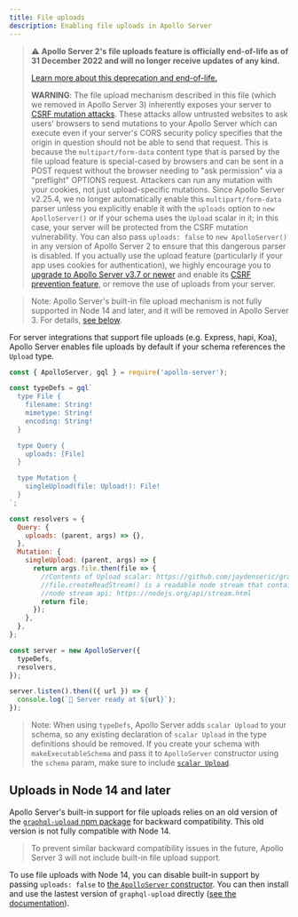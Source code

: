 ```yaml
---
title: File uploads
description: Enabling file uploads in Apollo Server
---
```

> ⚠️ **Apollo Server 2's file uploads feature is officially end-of-life as of 31 December 2022 and will no longer receive updates of any kind.**
>
>[Learn more about this deprecation and end-of-life.](/apollo-server/previous-versions#apollo-server-2)
>
> **WARNING**: The file upload mechanism described in this file (which we removed in Apollo Server 3) inherently exposes your server to [CSRF mutation attacks](https://www.apollographql.com/docs/apollo-server/security/cors/#preventing-cross-site-request-forgery-csrf). These attacks allow untrusted websites to ask users' browsers to send mutations to your Apollo Server which can execute even if your server's CORS security policy specifies that the origin in question should not be able to send that request. This is because the `multipart/form-data` content type that is parsed by the file upload feature is special-cased by browsers and can be sent in a POST request without the browser needing to "ask permission" via a "preflight" OPTIONS request. Attackers can run any mutation with your cookies, not just upload-specific mutations. Since Apollo Server v2.25.4, we no longer automatically enable this `multipart/form-data` parser unless you explicitly enable it with the `uploads` option to `new ApolloServer()` or if your schema uses the `Upload` scalar in it; in this case, your server will be protected from the CSRF mutation vulnerability. You can also pass `uploads: false` to `new ApolloServer()` in any version of Apollo Server 2 to ensure that this dangerous parser is disabled. If you actually use the upload feature (particularly if your app uses cookies for authentication), we highly encourage you to [upgrade to Apollo Server v3.7 or newer](https://www.apollographql.com/docs/apollo-server/migration/) and enable its [CSRF prevention feature](https://www.apollographql.com/docs/apollo-server/security/cors/#preventing-cross-site-request-forgery-csrf), or remove the use of uploads from your server.

> Note: Apollo Server's built-in file upload mechanism is not fully supported in Node 14 and later, and it will be removed in Apollo Server 3. For details, [see below](#uploads-in-node-14-and-later).

For server integrations that support file uploads (e.g. Express, hapi, Koa), Apollo Server enables file uploads by default if your schema references the `Upload` type.

```js
const { ApolloServer, gql } = require('apollo-server');

const typeDefs = gql`
  type File {
    filename: String!
    mimetype: String!
    encoding: String!
  }

  type Query {
    uploads: [File]
  }

  type Mutation {
    singleUpload(file: Upload!): File!
  }
`;

const resolvers = {
  Query: {
    uploads: (parent, args) => {},
  },
  Mutation: {
    singleUpload: (parent, args) => {
      return args.file.then(file => {
        //Contents of Upload scalar: https://github.com/jaydenseric/graphql-upload#class-graphqlupload
        //file.createReadStream() is a readable node stream that contains the contents of the uploaded file
        //node stream api: https://nodejs.org/api/stream.html
        return file;
      });
    },
  },
};

const server = new ApolloServer({
  typeDefs,
  resolvers,
});

server.listen().then(({ url }) => {
  console.log(`🚀 Server ready at ${url}`);
});
```

> Note: When using `typeDefs`, Apollo Server adds `scalar Upload` to your schema, so any existing declaration of `scalar Upload` in the type definitions should be removed. If you create your schema with `makeExecutableSchema` and pass it to `ApolloServer` constructor using the `schema` param, make sure to include [`scalar Upload`](https://www.apollographql.com/docs/guides/file-uploads.html#File-upload-with-schema-param).

## Uploads in Node 14 and later

Apollo Server's built-in support for file uploads relies on an old version of the [`graphql-upload` npm package](https://www.npmjs.com/package/graphql-upload) for backward compatibility. This old version is not fully compatible with Node 14.

> To prevent similar backward compatibility issues in the future, Apollo Server 3 will not include built-in file upload support.

To use file uploads with Node 14, you can disable built-in support by passing `uploads: false` to [the `ApolloServer` constructor](../api/apollo-server/#uploads). You can then install and use the lastest version of `graphql-upload` directly ([see the documentation](https://www.npmjs.com/package/graphql-upload#graphql-upload)).

